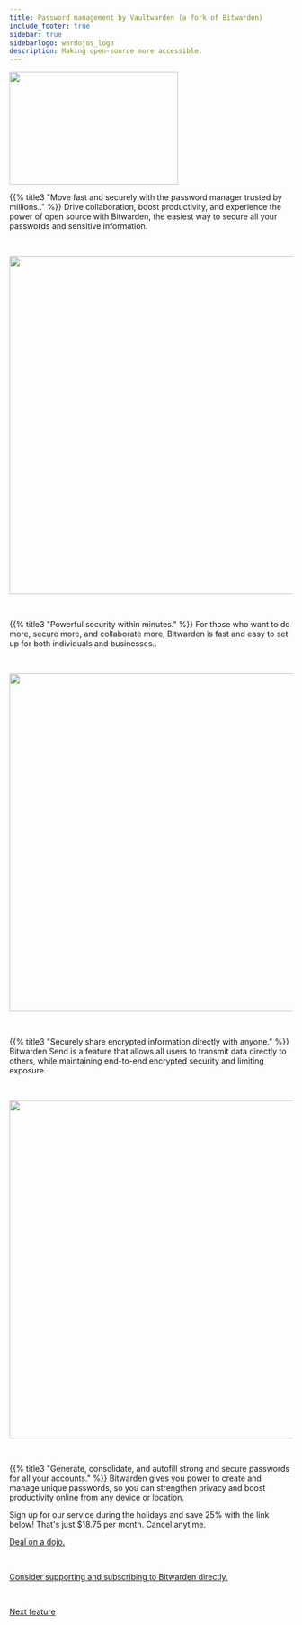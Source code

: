 ```yaml
---
title: Password management by Vaultwarden (a fork of Bitwarden)
include_footer: true
sidebar: true
sidebarlogo: wordojos_logo
description: Making open-source more accessible.
---
```

<img src="https://workmates.live/wp-content/uploads/2022/11/bitwardenlogo4.png" 
     width="300" 
     height="200" />

{{% title3 "Move fast and securely with the password manager trusted by millions.." %}}
Drive collaboration, boost productivity, and experience the power of open source with Bitwarden, the easiest way to secure all your passwords and sensitive information.

<br>

<img src="/uploads/bit5.svg" 
     width="600" 
     height="600" />

<br>


{{% title3 "Powerful security within minutes." %}}
For those who want to do more, secure more, and collaborate more, Bitwarden is fast and easy to set up for both individuals and businesses..

<br>

<img src="/uploads/bit2.svg" 
     width="600" 
     height="600" />

<br>  

{{% title3 "Securely share encrypted information directly with anyone." %}}
Bitwarden Send is a feature that allows all users to transmit data directly to others, while maintaining end-to-end encrypted security and limiting exposure.

<br>

<img src="/uploads/bit3.svg" 
     width="600" 
     height="600" />

<br>

{{% title3 "Generate, consolidate, and autofill strong and secure passwords for all your accounts." %}}
Bitwarden gives you power to create and manage unique passwords, so you can strengthen privacy and boost productivity online from any device or location.


Sign up for our service during the holidays and save 25% with the link below!  That's just $18.75 per month.  Cancel anytime.

[Deal on a dojo.](https://blog.workdojos.com/deal-on-a-dojo)


 <br>

 <a href="https://bitwarden.com/">Consider supporting and subscribing to Bitwarden directly.</a> 

 <br>

 <a href="https://workdojos.com/features/virtualcafe">Next feature</a> 

